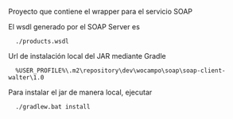 Proyecto que contiene el wrapper para el servicio SOAP

El wsdl generado por el SOAP Server es
```
  ./products.wsdl
```

Url de instalación local del JAR mediante Gradle
```
  %USER_PROFILE%\.m2\repository\dev\wocampo\soap\soap-client-walter\1.0
```

Para instalar el jar de manera local, ejecutar
```
  ./gradlew.bat install
```
